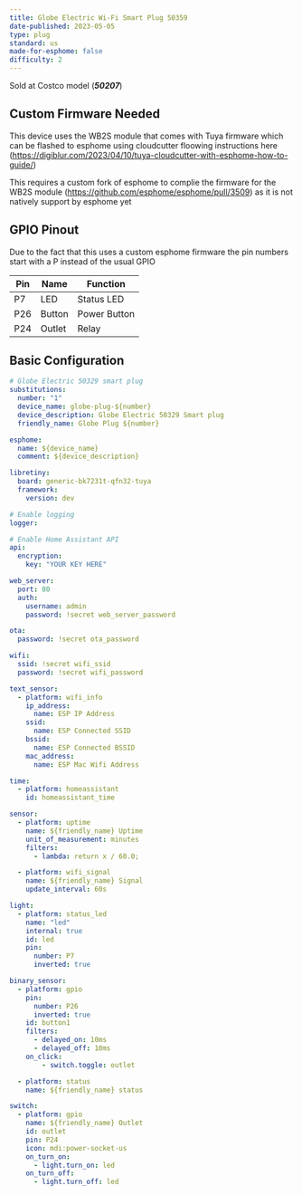 ```yaml
---
title: Globe Electric Wi-Fi Smart Plug 50359
date-published: 2023-05-05
type: plug
standard: us
made-for-esphome: false
difficulty: 2
---
```


Sold at Costco model (***50207***) 

## Custom Firmware Needed
This device uses the WB2S module that comes with Tuya firmware which can be flashed to esphome using cloudcutter floowing instructions here (https://digiblur.com/2023/04/10/tuya-cloudcutter-with-esphome-how-to-guide/)

This requires a custom fork of esphome to complie the firmware for the WB2S module (https://github.com/esphome/esphome/pull/3509) as it is not natively support by esphome yet


## GPIO Pinout

Due to the fact that this uses a custom esphome firmware the pin numbers start with a P instead of the usual GPIO

| Pin    | Name   | Function                        |
| ------ | ------ | ------------------------------- |
| P7     | LED    | Status LED                      |
| P26    | Button | Power Button                    |
| P24    | Outlet | Relay                           |

## Basic Configuration

```yaml
# Globe Electric 50329 smart plug 
substitutions:
  number: "1"
  device_name: globe-plug-${number}
  device_description: Globe Electric 50329 Smart plug
  friendly_name: Globe Plug ${number}

esphome:
  name: ${device_name}
  comment: ${device_description}

libretiny:
  board: generic-bk7231t-qfn32-tuya
  framework:
    version: dev

# Enable logging
logger:

# Enable Home Assistant API
api:
  encryption:
    key: "YOUR KEY HERE"

web_server:
  port: 80
  auth:
    username: admin
    password: !secret web_server_password

ota:
  password: !secret ota_password

wifi:
  ssid: !secret wifi_ssid
  password: !secret wifi_password

text_sensor:
  - platform: wifi_info
    ip_address:
      name: ESP IP Address
    ssid:
      name: ESP Connected SSID
    bssid:
      name: ESP Connected BSSID
    mac_address:
      name: ESP Mac Wifi Address

time:
  - platform: homeassistant
    id: homeassistant_time

sensor:
  - platform: uptime
    name: ${friendly_name} Uptime
    unit_of_measurement: minutes
    filters:
      - lambda: return x / 60.0;

  - platform: wifi_signal
    name: ${friendly_name} Signal
    update_interval: 60s

light:
  - platform: status_led
    name: "led"
    internal: true
    id: led
    pin:
      number: P7
      inverted: true

binary_sensor:
  - platform: gpio
    pin:
      number: P26
      inverted: true
    id: button1
    filters:
      - delayed_on: 10ms
      - delayed_off: 10ms
    on_click:
        - switch.toggle: outlet

  - platform: status
    name: ${friendly_name} status

switch:
  - platform: gpio
    name: ${friendly_name} Outlet
    id: outlet
    pin: P24
    icon: mdi:power-socket-us
    on_turn_on:
      - light.turn_on: led
    on_turn_off:
      - light.turn_off: led
